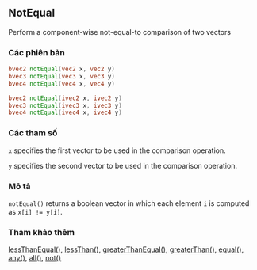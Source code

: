 ## NotEqual
Perform a component-wise not-equal-to comparison of two vectors

### Các phiên bản
```glsl
bvec2 notEqual(vec2 x, vec2 y)  
bvec3 notEqual(vec3 x, vec3 y)  
bvec4 notEqual(vec4 x, vec4 y)  

bvec2 notEqual(ivec2 x, ivec2 y)  
bvec3 notEqual(ivec3 x, ivec3 y)  
bvec4 notEqual(ivec4 x, ivec4 y)
```

### Các tham số
```x``` specifies the first vector to be used in the comparison operation.

```y``` specifies the second vector to be used in the comparison operation.

### Mô tả
```notEqual()``` returns a boolean vector in which each element ```i``` is computed as ```x[i] != y[i]```.

### Tham khảo thêm
[lessThanEqual()](/glossary/?lan=vi&search=lessThanEqual), [lessThan()](/glossary/?lan=vi&search=lessThan), [greaterThanEqual()](/glossary/?lan=vi&search=greaterThanEqual), [greaterThan()](/glossary/?lan=vi&search=greaterThan), [equal()](/glossary/?lan=vi&search=equal), [any()](/glossary/?lan=vi&search=any), [all()](/glossary/?lan=vi&search=all), [not()](/glossary/?lan=vi&search=not)
